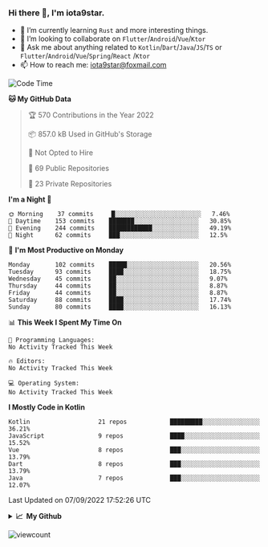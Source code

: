 ### Hi there 👋, I'm iota9star.

- 🌱 I’m currently learning `Rust` and more interesting things.
- 👯 I’m looking to collaborate on `Flutter`/`Android`/`Vue`/`Ktor`
- 💬 Ask me about anything related to `Kotlin`/`Dart`/`Java`/`JS`/`TS` or `Flutter`/`Android`/`Vue`/`Spring`/`React`
  /`Ktor`
- 📫 How to reach me: [iota9star@foxmail.com](iota9star@foxmail.com)



<!--START_SECTION:waka-->
![Code Time](http://img.shields.io/badge/Code%20Time-3%2C090%20hrs%2054%20mins-blue)

**🐱 My GitHub Data** 

> 🏆 570 Contributions in the Year 2022
 > 
> 📦 857.0 kB Used in GitHub's Storage 
 > 
> 🚫 Not Opted to Hire
 > 
> 📜 69 Public Repositories 
 > 
> 🔑 23 Private Repositories  
 > 
**I'm a Night 🦉** 

```text
🌞 Morning    37 commits     █░░░░░░░░░░░░░░░░░░░░░░░░   7.46% 
🌆 Daytime    153 commits    ███████░░░░░░░░░░░░░░░░░░   30.85% 
🌃 Evening    244 commits    ████████████░░░░░░░░░░░░░   49.19% 
🌙 Night      62 commits     ███░░░░░░░░░░░░░░░░░░░░░░   12.5%

```
📅 **I'm Most Productive on Monday** 

```text
Monday       102 commits    █████░░░░░░░░░░░░░░░░░░░░   20.56% 
Tuesday      93 commits     ████░░░░░░░░░░░░░░░░░░░░░   18.75% 
Wednesday    45 commits     ██░░░░░░░░░░░░░░░░░░░░░░░   9.07% 
Thursday     44 commits     ██░░░░░░░░░░░░░░░░░░░░░░░   8.87% 
Friday       44 commits     ██░░░░░░░░░░░░░░░░░░░░░░░   8.87% 
Saturday     88 commits     ████░░░░░░░░░░░░░░░░░░░░░   17.74% 
Sunday       80 commits     ████░░░░░░░░░░░░░░░░░░░░░   16.13%

```


📊 **This Week I Spent My Time On** 

```text
💬 Programming Languages: 
No Activity Tracked This Week

🔥 Editors: 
No Activity Tracked This Week

💻 Operating System: 
No Activity Tracked This Week

```

**I Mostly Code in Kotlin** 

```text
Kotlin                   21 repos            █████████░░░░░░░░░░░░░░░░   36.21% 
JavaScript               9 repos             ████░░░░░░░░░░░░░░░░░░░░░   15.52% 
Vue                      8 repos             ███░░░░░░░░░░░░░░░░░░░░░░   13.79% 
Dart                     8 repos             ███░░░░░░░░░░░░░░░░░░░░░░   13.79% 
Java                     7 repos             ███░░░░░░░░░░░░░░░░░░░░░░   12.07%

```



 Last Updated on 07/09/2022 17:52:26 UTC
<!--END_SECTION:waka-->

<details>
  <summary><b>📈&nbsp;&nbsp;My Github</b></summary>
  <br>
  <img src='https://github-profile-trophy.vercel.app/?username=iota9star'>
  <img src='https://bad-apple-github-readme.vercel.app/api?show_bg=1&username=iota9star&hide_title=true'>
  <img src='http://cr-skills-chart-widget.azurewebsites.net/api/api?username=iota9star'>
</details>


![viewcount](https://count.getloli.com/get/@iota9star?theme=rule34)
